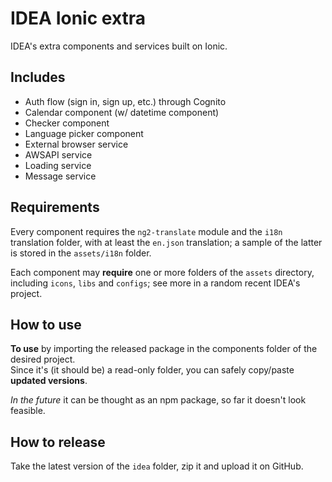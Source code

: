 # IDEA Ionic extra
IDEA's extra components and services built on Ionic.

## Includes

- Auth flow (sign in, sign up, etc.) through Cognito
- Calendar component (w/ datetime component)
- Checker component
- Language picker component
- External browser service
- AWSAPI service
- Loading service
- Message service

## Requirements

Every component requires the `ng2-translate` module and the `i18n` translation folder, with at least 
the `en.json` translation; a sample of the latter is stored in the `assets/i18n` folder.

Each component may **require** one or more folders of the `assets` directory, 
including `icons`, `libs` and `configs`; see more in a random recent IDEA's project.

## How to use

**To use** by importing the released package in the components folder of the desired project.  
Since it's (it should be) a read-only folder, you can safely copy/paste **updated versions**.

*In the future* it can be thought as an npm package, so far it doesn't look feasible.

## How to release

Take the latest version of the `idea` folder, zip it and upload it on GitHub.